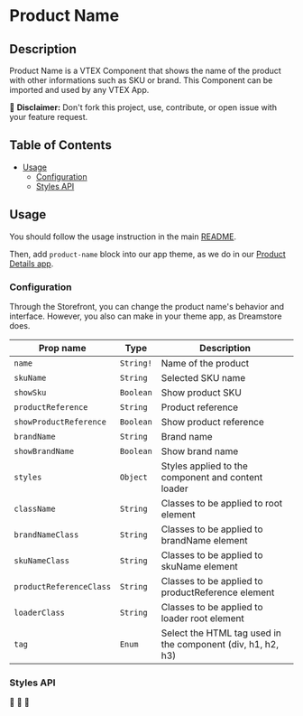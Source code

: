 # Product Name

## Description

Product Name is a VTEX Component that shows the name of the product with other informations such as SKU or brand.
This Component can be imported and used by any VTEX App.

:loudspeaker: **Disclaimer:** Don't fork this project, use, contribute, or open issue with your feature request.

## Table of Contents
- [Usage](#usage)
  - [Configuration](#configuration)
  - [Styles API](#styles-api)

## Usage

You should follow the usage instruction in the main [README](https://github.com/vtex-apps/store-components/blob/master/README.md#usage).

Then, add `product-name` block into our app theme, as we do in our [Product Details app](https://github.com/vtex-apps/product-details/blob/master/store/blocks.json). 

### Configuration

Through the Storefront, you can change the product name's behavior and interface. However, you also can make in your theme app, as Dreamstore does.

| Prop name | Type | Description |
| --- | --- | --- |
| `name` | `String!` | Name of the product |
| `skuName` | `String` | Selected SKU name |
| `showSku` | `Boolean` | Show product SKU |
| `productReference` | `String` | Product reference |
| `showProductReference` | `Boolean` | Show product reference |
| `brandName` | `String` | Brand name |
| `showBrandName` | `Boolean` | Show brand name |
| `styles` | `Object` | Styles applied to the component and content loader |
| `className` | `String` | Classes to be applied to root element |
| `brandNameClass` | `String` | Classes to be applied to brandName element |
| `skuNameClass` | `String` | Classes to be applied to skuName element |
| `productReferenceClass` | `String` | Classes to be applied to productReference element |
| `loaderClass` | `String` | Classes to be applied to loader root element |
| `tag` | `Enum` | Select the HTML tag used in the component (div, h1, h2, h3) |

### Styles API
:construction: :construction: :construction:
